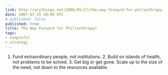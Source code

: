 ```yaml
---
link: http://wrythings.net/2006/05/27/the-way-forward-for-philanthropy/
date: 2007-07-15 20:09 UTC
# published: false
published: true
title: The Way Forward for Phil(anthropy)
tags:
- nonprofit
- strategy
---
```


1. Fund extraordinary people, not institutions.
   2. Build on islands of health, not problems to be solved.
   3. Get big or get gone. Scale up to the size of the need, not down to the resources available.
